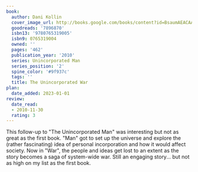 ```yaml
---
book:
  author: Dani Kollin
  cover_image_url: http://books.google.com/books/content?id=BsaumAEACAAJ&printsec=frontcover&img=1&zoom=1&source=gbs_api
  goodreads: '7896870'
  isbn13: '9780765319005'
  isbn9: 0765319004
  owned: ''
  pages: '462'
  publication_year: '2010'
  series: Unincorporated Man
  series_position: '2'
  spine_color: '#9f937c'
  tags: ''
  title: The Unincorporated War
plan:
  date_added: 2023-01-01
review:
  date_read:
  - 2010-11-30
  rating: 3
---
```


This follow-up to "The Unincorporated Man" was interesting but not as great as the first book.  "Man" got to set up the universe and explore the (rather fascinating) idea of personal incorporation and how it would affect society.  Now in "War", the people and ideas get lost to an extent as the story becomes a saga of system-wide war.  Still an engaging story...  but not as high on my list as the first book.
